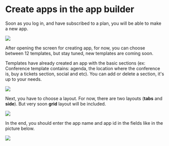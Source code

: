 # Create apps in the app builder

Soon as you log in, and have subscribed to a plan, you will be able to make a new app.

![](https://gblobscdn.gitbook.com/assets%2F-LrupYYzVe_rJk5v1KU7%2F-Ls1FwjhQ4mpS6sclZjd%2F-Ls1Fzo59ZrjWmHGv9zx%2Fcreate_app.png?alt=media&token=483e4778-dcd3-4387-9cf7-2a98bbc4b13c)

After opening the screen for creating app, for now, you can choose between 12 templates, but stay tuned, new templates are coming soon. 

Templates have already created an app with the basic sections \(ex: Conference template contains: agenda, the location where the conference is, buy a tickets section, social and etc\). You can add or delete a section, it's up to your needs.

![](https://gblobscdn.gitbook.com/assets%2F-LrupYYzVe_rJk5v1KU7%2F-LrxYbAox47CI_btxPAf%2F-LrxZNAmZ3FIVzyyt0zP%2FScreenshot%20at%20Oct%2024%2013-39-04.png?alt=media&token=998d38cd-7506-4898-a1c8-7dad3c5d03c6)

Next, you have to choose a layout. For now, there are two layouts \(**tabs** and **side**\). But very soon **grid** layout will be included.

![](https://gblobscdn.gitbook.com/assets%2F-LrupYYzVe_rJk5v1KU7%2F-LrxYbAox47CI_btxPAf%2F-LrxZWkkCM6bO8bGSxmr%2FScreenshot%20at%20Oct%2024%2013-39-16.png?alt=media&token=46a30c94-a720-4894-baa8-153836b7e69b)

In the end, you should enter the app name and app id in the fields like in the picture below.

![](https://gblobscdn.gitbook.com/assets%2F-LrupYYzVe_rJk5v1KU7%2F-LrxYbAox47CI_btxPAf%2F-LrxZaUvXZH8c8jm5KZw%2FScreenshot%20at%20Oct%2024%2013-39-26.png?alt=media&token=761c5c21-6d0f-47fe-bca0-e2f119d0d222)


